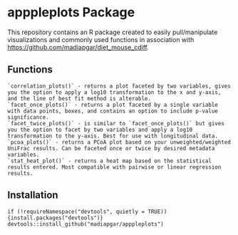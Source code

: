 # apppleplots Package

This repository contains an R package created to easily pull/manipulate visualizations and commonly used functions in association with https://github.com/madiapgar/diet_mouse_cdiff. 

## Functions

    `correlation_plots()` - returns a plot faceted by two variables, gives you the option to apply a log10 transformation to the x and y-axis, and the line of best fit method is alterable.
    `facet_once_plots()` - returns a plot faceted by a single variable with data points, boxes, and contains an option to include p-value significance.
    `facet_twice_plots()` - is similar to `facet_once_plots()` but gives you the option to facet by two variables and apply a log10 transformation to the y-axis. Best for use with longitudinal data.
    `pcoa_plots()` - returns a PCoA plot based on your unweighted/weighted UniFrac results. Can be faceted once or twice by desired metadata variables.
    `stat_heat_plot()` - returns a heat map based on the statistical results entered. Most compatible with pairwise or linear regression results.

## Installation

`if (!requireNamespace("devtools", quietly = TRUE)){install.packages("devtools")} devtools::install_github("madiapgar/apppleplots")`